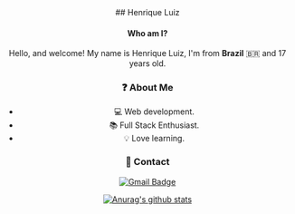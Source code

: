 <div align="center">
## Henrique Luiz
  
#### Who am I?

Hello, and welcome! My name is Henrique Luiz, I'm from **Brazil** 🇧🇷 and 17 years old.

### ❓ About Me  
  -  💻 Web development.
  -  📚 Full Stack Enthusiast.
  -  💡 Love learning.

### 📝 Contact 

[![Gmail Badge](https://img.shields.io/badge/-Gmail-c14438?style=flat-square&logo=Gmail&logoColor=white&link=mailto:hnrq.luiz1@gmail.com)](mailto:hnrq.luiz1@gmail.com)

[![Anurag's github stats](https://github-readme-stats.vercel.app/api?username=henriquefontes&theme=dracula)](https://github.com/anuraghazra/github-readme-stats)
</div>
